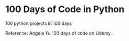 # 100 Days of Code in Python

100 python projects in 100 days

Reference: Angela Yu 100 days of code on Udemy.